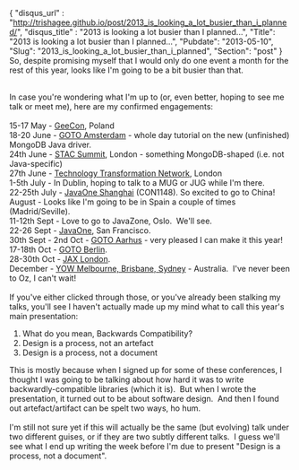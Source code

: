 {
 "disqus_url" : "http://trishagee.github.io/post/2013_is_looking_a_lot_busier_than_i_planned/",
 "disqus_title" : "2013 is looking a lot busier than I planned...",
 "Title": "2013 is looking a lot busier than I planned...",
 "Pubdate": "2013-05-10",
 "Slug": "2013_is_looking_a_lot_busier_than_i_planned",
 "Section": "post"
}
So, despite promising myself that I would only do one event a month for the rest of this year, looks like I'm going to be a bit busier than that.<br /><div><br /></div><div>In case you're wondering what I'm up to (or, even better, hoping to see me talk or meet me), here are my confirmed engagements:<br /><br />15-17 May - <a href="http://2013.geecon.org/conference-day-two">GeeCon</a>, Poland<br />18-20 June - <a href="http://gotocon.com/amsterdam-2013/presentation/A%20Fluent%20API%20for%20Java%20and%20MongoDB">GOTO Amsterdam</a> - whole day tutorial on the new (unfinished) MongoDB Java driver.<br />24th June - <a href="http://www.stacresearch.com/spring2013LON">STAC Summit</a>, London - something MongoDB-shaped (i.e. not Java-specific)<br />27th June - <a href="http://thettn.tv/headlines/trisha-gee-27th-june-2013-video.aspx#.UYzlwv35XAE.blogger">Technology Transformation Network</a>, London<br />1-5th July - In Dublin, hoping to talk to a MUG or JUG while I'm there.<br />22-25th July - <a href="http://www.oracle.com/events/apac/cn/en/javaone/index.html">JavaOne Shanghai</a> (CON1148). So excited to go to China!<br />August - Looks like I'm going to be in Spain a couple of times (Madrid/Seville).<br />11-12th Sept - Love to go to JavaZone, Oslo. &nbsp;We'll see.<br />22-26 Sept - <a href="http://javafx.steveonjava.com/congrats-to-the-1st-javaone-invitees/">JavaOne</a>, San Francisco.<br />30th Sept - 2nd Oct - <a href="http://gotocon.com/aarhus-2013/presentation/Career%20Advice%20for%20Programmers">GOTO Aarhus</a> - very pleased I can make it this year!<br />17-18th Oct - <a href="http://gotocon.com/berlin-2013/speakers/">GOTO Berlin</a>.<br />28-30th Oct - <a href="http://jaxlondon.com/">JAX London</a>.<br />December - <a href="http://www.yowconference.com.au/index.html">YOW Melbourne, Brisbane, Sydney</a> - Australia. &nbsp;I've never been to Oz, I can't wait!</div><div><br /></div><div>If you've either clicked through those, or you've already been stalking my talks, you'll see I haven't actually made up my mind what to call this year's main presentation:</div><div><ol><li>What do you mean, Backwards Compatibility?</li><li>Design is a process, not an artefact</li><li>Design is a process, not a document</li></ol></div><div>This is mostly because when I signed up for some of these conferences, I thought I was going to be talking about how hard it was to write backwardly-compatible libraries (which it is). &nbsp;But when I wrote the presentation, it turned out to be about software design. &nbsp;And then I found out artefact/artifact can be spelt two ways, ho hum.</div><div><br /></div><div>I'm still not sure yet if this will actually be the same (but evolving) talk under two different guises, or if they are two subtly different talks. &nbsp;I guess we'll see what I end up writing the week before I'm due to present "Design is a process, not a document".</div>
